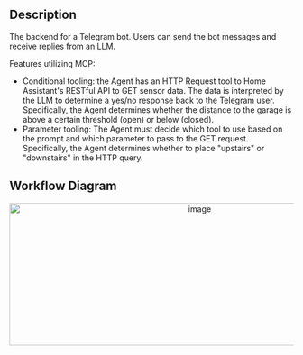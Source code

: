 ## Description

The backend for a Telegram bot. Users can send the bot messages and receive replies from an LLM.

Features utilizing MCP:
- Conditional tooling: the Agent has an HTTP Request tool to Home Assistant's RESTful API to GET sensor data. The data is interpreted by the LLM to determine a yes/no response back to the Telegram user. Specifically, the Agent determines whether the distance to the garage is above a certain threshold (open) or below (closed).
- Parameter tooling: The Agent must decide which tool to use based on the prompt and which parameter to pass to the GET request. Specifically, the Agent determines whether to place "upstairs" or "downstairs" in the HTTP query.

## Workflow Diagram
<p align=center> <img width="659" height="253" alt="image" src="https://github.com/user-attachments/assets/bc72f2ea-7a24-4138-b029-fbdce93407de" />
</p>
